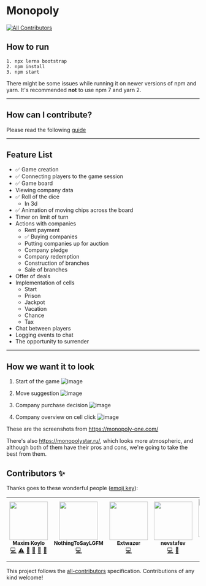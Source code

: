 # Monopoly

<!-- ALL-CONTRIBUTORS-BADGE:START - Do not remove or modify this section -->
[![All Contributors](https://img.shields.io/badge/all_contributors-6-orange.svg?style=flat-square)](#contributors-)
<!-- ALL-CONTRIBUTORS-BADGE:END -->

## How to run

```
1. npx lerna bootstrap
2. npm install
3. npm start
```

There might be some issues while running it on newer versions of npm and yarn.
It's recommended **not** to use npm 7 and yarn 2.

---

## How can I contribute?

Please read the following [guide](./CONTRIBUTING-EN.md)

---

## Feature List

- ✅ Game creation
- ✅ Connecting players to the game session
- ✅ Game board
- Viewing company data
- ✅ Roll of the dice
  - In 3d
- ✅ Animation of moving chips across the board
- Timer on limit of turn
- Actions with companies
  - Rent payment
  - ✅ Buying companies
  - Putting companies up for auction
  - Company pledge
  - Company redemption
  - Construction of branches
  - Sale of branches
- Offer of deals
- Implementation of cells
  - Start
  - Prison
  - Jackpot
  - Vacation
  - Chance
  - Tax
- Chat between players
- Logging events to chat
- The opportunity to surrender

---

## How we want it to look

1. Start of the game
   ![image](./docs/assets/images/start-game.jpg)

2. Move suggestion
   ![image](./docs/assets/images/roll-dice.png)

3. Company purchase decision
   ![image](./docs/assets/images/buy-company.png)

4. Company overview on cell click
   ![image](./docs/assets/images/view-company.png)

These are the screenshots from https://monopoly-one.com/

There's also https://monopolystar.ru/, which looks more atmospheric, and although both of them have their pros and cons, we're going to take the best from them.

## Contributors ✨

Thanks goes to these wonderful people ([emoji key](https://allcontributors.org/docs/en/emoji-key)):

<!-- ALL-CONTRIBUTORS-LIST:START - Do not remove or modify this section -->
<!-- prettier-ignore-start -->
<!-- markdownlint-disable -->
<table>
  <tr>
    <td align="center"><a href="https://github.com/lFandoriNl"><img src="https://avatars0.githubusercontent.com/u/23149596?v=4?s=100" width="100px;" alt=""/><br /><sub><b>Maxim Koylo</b></sub></a><br /><a href="https://github.com/lFandoriNl/monopoly/commits?author=lFandoriNl" title="Code">💻</a> <a href="https://github.com/lFandoriNl/monopoly/commits?author=lFandoriNl" title="Tests">⚠️</a> <a href="#data-lFandoriNl" title="Data">🔣</a> <a href="#ideas-lFandoriNl" title="Ideas, Planning, & Feedback">🤔</a> <a href="#projectManagement-lFandoriNl" title="Project Management">📆</a> <a href="https://github.com/lFandoriNl/monopoly/pulls?q=is%3Apr+reviewed-by%3AlFandoriNl" title="Reviewed Pull Requests">👀</a></td>
    <td align="center"><a href="https://github.com/NothingToSayLGFM"><img src="https://avatars0.githubusercontent.com/u/62837832?v=4?s=100" width="100px;" alt=""/><br /><sub><b>NothingToSayLGFM</b></sub></a><br /><a href="https://github.com/lFandoriNl/monopoly/commits?author=NothingToSayLGFM" title="Code">💻</a></td>
    <td align="center"><a href="https://github.com/Extwazer"><img src="https://avatars1.githubusercontent.com/u/43049398?v=4?s=100" width="100px;" alt=""/><br /><sub><b>Extwazer</b></sub></a><br /><a href="https://github.com/lFandoriNl/monopoly/commits?author=Extwazer" title="Code">💻</a></td>
    <td align="center"><a href="https://github.com/nevstafev"><img src="https://avatars0.githubusercontent.com/u/16920632?v=4?s=100" width="100px;" alt=""/><br /><sub><b>nevstafev</b></sub></a><br /><a href="https://github.com/lFandoriNl/monopoly/commits?author=nevstafev" title="Code">💻</a> <a href="#ideas-nevstafev" title="Ideas, Planning, & Feedback">🤔</a></td>
    <td align="center"><a href="http://nchechulin.github.io"><img src="https://avatars1.githubusercontent.com/u/38015818?v=4?s=100" width="100px;" alt=""/><br /><sub><b>Nikolay Chechulin</b></sub></a><br /><a href="#translation-NChechulin" title="Translation">🌍</a></td>
    <td align="center"><a href="https://github.com/alexey-pd"><img src="https://avatars1.githubusercontent.com/u/12380196?v=4?s=100" width="100px;" alt=""/><br /><sub><b>Alexey Pudnikov</b></sub></a><br /><a href="https://github.com/lFandoriNl/monopoly/commits?author=alexey-pd" title="Code">💻</a> <a href="https://github.com/lFandoriNl/monopoly/commits?author=alexey-pd" title="Documentation">📖</a></td>
  </tr>
</table>

<!-- markdownlint-restore -->
<!-- prettier-ignore-end -->

<!-- ALL-CONTRIBUTORS-LIST:END -->

This project follows the [all-contributors](https://github.com/all-contributors/all-contributors) specification. Contributions of any kind welcome!
